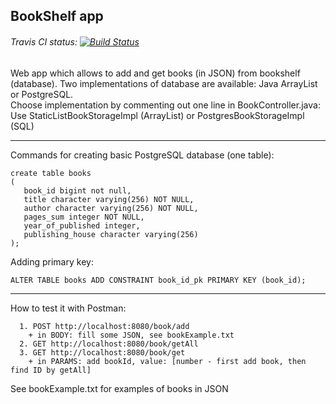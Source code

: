 ## BookShelf app 
###### Travis CI status: [![Build Status](https://travis-ci.org/ppszczepaniak/BookShelf.svg?branch=master)](https://travis-ci.org/ppszczepaniak/BookShelf)
Web app which allows to add and get books (in JSON) from bookshelf (database). 
Two implementations of database are available: Java ArrayList or PostgreSQL.   
Choose implementation by commenting out one line in BookController.java:  
Use StaticListBookStorageImpl (ArrayList) or PostgresBookStorageImpl (SQL)  
***
Commands for creating basic PostgreSQL database (one table):
```
create table books
(
   book_id bigint not null,
   title character varying(256) NOT NULL,
   author character varying(256) NOT NULL,
   pages_sum integer NOT NULL,
   year_of_published integer,
   publishing_house character varying(256)
);
```
Adding  primary key:
```
ALTER TABLE books ADD CONSTRAINT book_id_pk PRIMARY KEY (book_id);
```
***
How to test it with Postman:  

      1. POST http://localhost:8080/book/add 
        + in BODY: fill some JSON, see bookExample.txt
      2. GET http://localhost:8080/book/getAll
      3. GET http://localhost:8080/book/get 
        + in PARAMS: add bookId, value: [number - first add book, then find ID by getAll]
        
See bookExample.txt for examples of books in JSON
